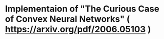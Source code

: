 # Implementaion of "The Curious Case of Convex Neural Networks" ( https://arxiv.org/pdf/2006.05103 )


